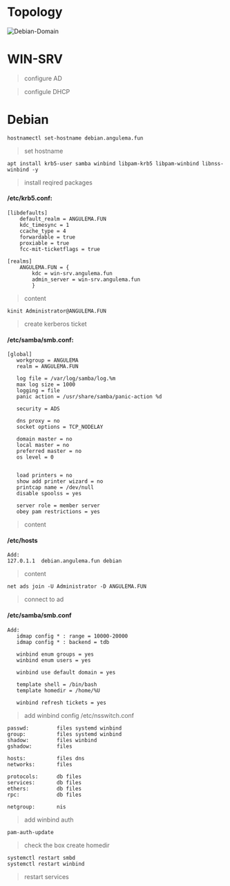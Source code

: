 # Topology 
![Debian-Domain](https://user-images.githubusercontent.com/62337797/140346203-f558fad1-5d00-46c7-8bf0-05c6606fb69d.png)
# WIN-SRV 

> configure AD

> configule DHCP

# Debian
```
hostnamectl set-hostname debian.angulema.fun
```
> set hostname 
```
apt install krb5-user samba winbind libpam-krb5 libpam-winbind libnss-winbind -y
```
> install reqired packages

#### /etc/krb5.conf:

```
[libdefaults]
	default_realm = ANGULEMA.FUN
	kdc_timesync = 1
	ccache_type = 4
	forwardable = true
	proxiable = true
	fcc-mit-ticketflags = true

[realms]
	ANGULEMA.FUN = {
		kdc = win-srv.angulema.fun
		admin_server = win-srv.angulema.fun
		}

```
> content 
```
kinit Administrator@ANGULEMA.FUN
```
> create kerberos ticket
#### /etc/samba/smb.conf:
```
[global]
   workgroup = ANGULEMA
   realm = ANGULEMA.FUN
   
   log file = /var/log/samba/log.%m
   max log size = 1000
   logging = file
   panic action = /usr/share/samba/panic-action %d

   security = ADS

   dns proxy = no 
   socket options = TCP_NODELAY

   domain master = no
   local master = no
   preferred master = no
   os level = 0


   load printers = no
   show add printer wizard = no
   printcap name = /dev/null
   disable spoolss = yes

   server role = member server
   obey pam restrictions = yes
```
> content

#### /etc/hosts
```
Add:
127.0.1.1  debian.angulema.fun debian
```
> content
```
net ads join -U Administrator -D ANGULEMA.FUN 
```
> connect to ad 
#### /etc/samba/smb.conf
```
Add:
   idmap config * : range = 10000-20000
   idmap config * : backend = tdb 
   
   winbind enum groups = yes
   winbind enum users = yes

   winbind use default domain = yes

   template shell = /bin/bash
   template homedir = /home/%U

   winbind refresh tickets = yes
```
> add winbind config 
/etc/nsswitch.conf 
```
passwd:         files systemd winbind
group:          files systemd winbind
shadow:         files winbind
gshadow:        files

hosts:          files dns
networks:       files

protocols:      db files
services:       db files
ethers:         db files
rpc:            db files

netgroup:       nis
```
> add winbind auth
```
pam-auth-update
```
> check the box create homedir
```
systemctl restart smbd
systemctl restart winbind
```
> restart services
